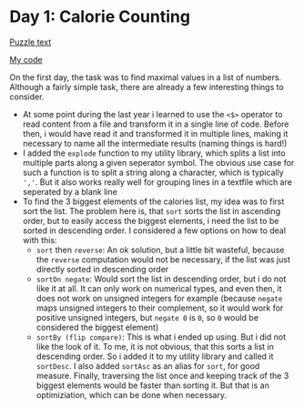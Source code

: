 # Day 1: Calorie Counting

[Puzzle text](https://adventofcode.com/2022/day/1)

[My code](https://github.com/DERAlfons/aoc2022/blob/master/Day01/Main.hs)

On the first day, the task was to find maximal values in a list of numbers.
Although a fairly simple task, there are already a few interesting things to consider.

* At some point during the last year i learned to use the `<$>` operator
  to read content from a file and transform it in a single line of code. Before then,
  i would have read it and transformed it in multiple lines, making it necessary
  to name all the intermediate results (naming things is hard!)
* I added the `explode` function to my utility library, which splits a list into
  multiple parts along a given seperator symbol. The obvious use case for such
  a function is to split a string along a character, which is typically `','`.
  But it also works really well for grouping lines in a textfile which are seperated
  by a blank line
* To find the 3 biggest elements of the calories list, my idea was to first sort
  the list. The problem here is, that `sort` sorts the list in ascending order,
  but to easily access the biggest elements, i need the list to be sorted in descending order.
  I considered a few options on how to deal with this:
  - `sort` then `reverse`: An ok solution, but a little bit wasteful, because
    the `reverse` computation would not be necessary, if the list was just directly
    sorted in descending order
  - `sortOn negate`: Would sort the list in descending order, but i do not like
    it at all. It can only work on numerical types, and even then, it does not work
    on unsigned integers for example (because `negate` maps unsigned integers to their
    complement, so it would work for positive unsigned integers, but `negate 0` is `0`,
    so `0` would be considered the biggest element)
  - `sortBy (flip compare)`: This is what i ended up using. But i did not like the
    look of it. To me, it is not obvious, that this sorts a list in descending order.
    So i added it to my utility library and called it `sortDesc`. I also added `sortAsc`
    as an alias for `sort`, for good measure.
  Finally, traversing the list once and keeping track of the 3 biggest elements would
  be faster than sorting it. But that is an optimiziation, which can be done when necessary.